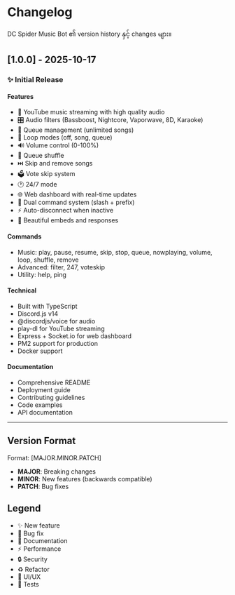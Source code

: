 # Changelog

DC Spider Music Bot ၏ version history နှင့် changes များ။

## [1.0.0] - 2025-10-17

### ✨ Initial Release

#### Features
- 🎵 YouTube music streaming with high quality audio
- 🎛️ Audio filters (Bassboost, Nightcore, Vaporwave, 8D, Karaoke)
- 📜 Queue management (unlimited songs)
- 🔁 Loop modes (off, song, queue)
- 🔊 Volume control (0-100%)
- 🔀 Queue shuffle
- ⏭️ Skip and remove songs
- 🗳️ Vote skip system
- 🕐 24/7 mode
- 🌐 Web dashboard with real-time updates
- 💬 Dual command system (slash + prefix)
- ⚡ Auto-disconnect when inactive
- 📱 Beautiful embeds and responses

#### Commands
- Music: play, pause, resume, skip, stop, queue, nowplaying, volume, loop, shuffle, remove
- Advanced: filter, 247, voteskip
- Utility: help, ping

#### Technical
- Built with TypeScript
- Discord.js v14
- @discordjs/voice for audio
- play-dl for YouTube streaming
- Express + Socket.io for web dashboard
- PM2 support for production
- Docker support

#### Documentation
- Comprehensive README
- Deployment guide
- Contributing guidelines
- Code examples
- API documentation

---

## Version Format

Format: [MAJOR.MINOR.PATCH]

- **MAJOR**: Breaking changes
- **MINOR**: New features (backwards compatible)
- **PATCH**: Bug fixes

## Legend

- ✨ New feature
- 🐛 Bug fix
- 📝 Documentation
- ⚡ Performance
- 🔒 Security
- ♻️ Refactor
- 🎨 UI/UX
- 🧪 Tests


